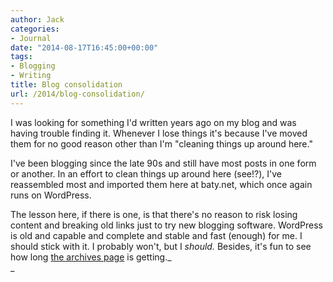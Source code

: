 ```yaml
---
author: Jack
categories:
- Journal
date: "2014-08-17T16:45:00+00:00"
tags:
- Blogging
- Writing
title: Blog consolidation
url: /2014/blog-consolidation/
---
```


<div>
</div>

<div>
</div>

<div>
</div>

<div>
</div>

I was looking for something I'd written years ago on my blog and was having trouble finding it. Whenever I lose things it's because I've moved them for no good reason other than I'm "cleaning things up around here."

I've been blogging since the late 90s and still have most posts in one form or another. In an effort to clean things up around here (see!?), I've reassembled most and imported them here at baty.net, which once again runs on WordPress.

The lesson here, if there is one, is that there's no reason to risk losing content and breaking old links just to try new blogging software. WordPress is old and capable and complete and stable and fast (enough) for me. I should stick with it. I probably won't, but I _should._ Besides, it's fun to see how long [the archives page][1] is getting._  
_

 [1]: https://www.baty.net/archives/ ""